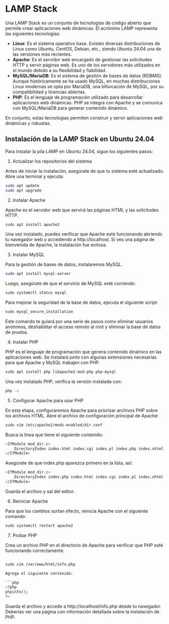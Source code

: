 # LAMP Stack
Una LAMP Stack es un conjunto de tecnologías de código abierto que permite crear aplicaciones web dinámicas. El acrónimo LAMP representa las siguientes tecnologías:

* **Linux**: Es el sistema operativo base. Existen diversas distribuciones de Linux como Ubuntu, CentOS, Debian, etc., siendo Ubuntu 24.04 una de las versiones más recientes.
* **Apache**: Es el servidor web encargado de gestionar las solicitudes HTTP y servir páginas web. Es uno de los servidores más utilizados en el mundo debido a su flexibilidad y fiabilidad.
* **MySQL/MariaDB**: Es el sistema de gestión de bases de datos (RDBMS). Aunque históricamente se ha usado MySQL, en muchas distribuciones Linux modernas se opta por MariaDB, una bifurcación de MySQL, por su compatibilidad y licencias abiertas.
* **PHP**: Es el lenguaje de programación utilizado para desarrollar aplicaciones web dinámicas. PHP se integra con Apache y se comunica con MySQL/MariaDB para generar contenido dinámico.

En conjunto, estas tecnologías permiten construir y servir aplicaciones web dinámicas y robustas.

## Instalación de la LAMP Stack en Ubuntu 24.04

Para instalar la pila LAMP en Ubuntu 24.04, sigue los siguientes pasos:

1. Actualizar los repositorios del sistema

Antes de iniciar la instalación, asegúrate de que tu sistema esté actualizado. Abre una terminal y ejecuta:

```bash
sudo apt update
sudo apt upgrade
```

2. Instalar Apache

Apache es el servidor web que servirá las páginas HTML y las solicitudes HTTP.

```bash
sudo apt install apache2
```

Una vez instalado, puedes verificar que Apache esté funcionando abriendo tu navegador web y accediendo a http://localhost. Si ves una página de bienvenida de Apache, la instalación fue exitosa.

3. Instalar MySQL

Para la gestión de bases de datos, instalaremos MySQL.

```bash
sudo apt install mysql-server
```

Luego, asegúrate de que el servicio de MySQL esté corriendo:

```bash
sudo systemctl status mysql
```

Para mejorar la seguridad de la base de datos, ejecuta el siguiente script:

```bash
sudo mysql_secure_installation
```

Este comando te guiará por una serie de pasos como eliminar usuarios anónimos, deshabilitar el acceso remoto al root y eliminar la base de datos de prueba.

4. Instalar PHP

PHP es el lenguaje de programación que genera contenido dinámico en las aplicaciones web. Se instalará junto con algunas extensiones necesarias para que Apache y MySQL trabajen con PHP.

```bash
sudo apt install php libapache2-mod-php php-mysql
```

Una vez instalado PHP, verifica la versión instalada con:

```bash
php -v
```

5. Configurar Apache para usar PHP

En esta etapa, configuraremos Apache para priorizar archivos PHP sobre los archivos HTML. Abre el archivo de configuración principal de Apache:

```bash
sudo vim /etc/apache2/mods-enabled/dir.conf
```

Busca la línea que tiene el siguiente contenido:

```bash
<IfModule mod_dir.c>
    DirectoryIndex index.html index.cgi index.pl index.php index.xhtml index.htm
</IfModule>
```

Asegúrate de que index.php aparezca primero en la lista, así:

```bash
<IfModule mod_dir.c>
    DirectoryIndex index.php index.html index.cgi index.pl index.xhtml index.htm
</IfModule>
```

Guarda el archivo y sal del editor.

6. Reiniciar Apache

Para que los cambios surtan efecto, reinicia Apache con el siguiente comando:

```bash
sudo systemctl restart apache2
```

7. Probar PHP

Crea un archivo PHP en el directorio de Apache para verificar que PHP esté funcionando correctamente.

```bash

sudo vim /var/www/html/info.php

Agrega el siguiente contenido:

```php
<?php
phpinfo();
?>
```

Guarda el archivo y accede a http://localhost/info.php desde tu navegador. Deberías ver una página con información detallada sobre la instalación de PHP.
